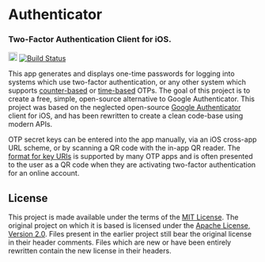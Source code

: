 # Authenticator
### Two-Factor Authentication Client for iOS.

[<img src="https://badge.fury.io/gh/mattrubin%2Fauthenticator@2x.png" alt="GitHub version" height="18px">](http://badge.fury.io/gh/mattrubin%2Fauthenticator)
[![Build Status](https://travis-ci.org/mattrubin/authenticator.png?branch=master)](https://travis-ci.org/mattrubin/authenticator)

This app generates and displays one-time passwords for logging into systems which use two-factor authentication, or any other system which supports [counter-based](https://tools.ietf.org/html/rfc4226) or [time-based](https://tools.ietf.org/html/rfc6238) OTPs. The goal of this project is to create a free, simple, open-source alternative to Google Authenticator. This project was based on the neglected open-source [Google Authenticator](https://code.google.com/p/google-authenticator/) client for iOS, and has been rewritten to create a clean code-base using modern APIs.

OTP secret keys can be entered into the app manually, via an iOS cross-app URL scheme, or by scanning a QR code with the in-app QR reader. The [format for key URIs](https://code.google.com/p/google-authenticator/wiki/KeyUriFormat) is supported by many OTP apps and is often presented to the user as a QR code when they are activating two-factor authentication for an online account.


## License

This project is made available under the terms of the [MIT License](http://opensource.org/licenses/MIT). The original project on which it is based is licensed under the [Apache License, Version 2.0](https://www.apache.org/licenses/LICENSE-2.0). Files present in the earlier project still bear the original license in their header comments. Files which are new or have been entirely rewritten contain the new license in their headers.
